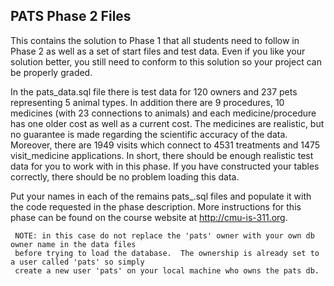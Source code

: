 PATS Phase 2 Files 
------------
This contains the solution to Phase 1 that all students need to follow in Phase 2 as well as a set of start files and test data.  Even if you like your solution better, you still need to conform to this solution so your project can be properly graded.

In the pats_data.sql file there is test data for 120 owners and 237 pets representing 5 animal types.  In addition there are 9 procedures, 10 medicines (with 23 connections to animals) and each medicine/procedure has one older cost as well as a current cost.  The medicines are realistic, but no guarantee is made regarding the scientific accuracy of the data.  Moreover, there are 1949 visits which connect to 4531 treatments and 1475 visit_medicine applications.  In short, there should be enough realistic test data for you to work with in this phase.  If you have constructed your tables correctly, there should be no problem loading this data.

Put your names in each of the remains pats_.sql files and populate it with the code requested in the phase description.  More instructions for this phase can be found on the course website at http://cmu-is-311.org.  

```  
 NOTE: in this case do not replace the 'pats' owner with your own db owner name in the data files 
 before trying to load the database.  The ownership is already set to a user called 'pats' so simply 
 create a new user 'pats' on your local machine who owns the pats db.
```